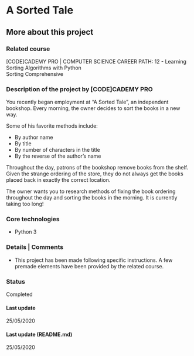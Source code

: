 # A Sorted Tale

## More about this project

### Related course
[CODE]CADEMY PRO | COMPUTER SCIENCE CAREER PATH: 12 - Learning Sorting Algorithms with Python  
Sorting Comprehensive

### Description of the project by [CODE]CADEMY PRO
You recently began employment at “A Sorted Tale”, an independent bookshop. Every morning, the owner decides to sort the books in a new way.  

Some of his favorite methods include:  
- By author name  
- By title  
- By number of characters in the title  
- By the reverse of the author’s name  

Throughout the day, patrons of the bookshop remove books from the shelf. Given the strange ordering of the store, they do not always get the books placed back in exactly the correct location.  

The owner wants you to research methods of fixing the book ordering throughout the day and sorting the books in the morning. It is currently taking too long!  

### Core technologies
- Python 3

### Details | Comments 
- This project has been made following specific instructions. A few premade elements have been provided by the related course.

### Status
Completed

#### Last update
25/05/2020

#### Last update (README.md)
25/05/2020
